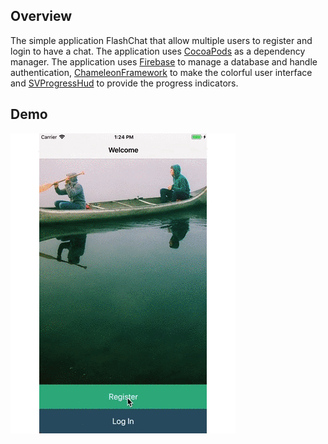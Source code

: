 ## Overview

The simple application FlashChat that allow multiple users to register and login to have a chat. The application uses [CocoaPods](https://cocoapods.org/) as a dependency manager. The application uses [Firebase](https://firebase.google.com/docs/ios/setup) to manage a database and handle authentication, [ChameleonFramework](https://github.com/ViccAlexander/Chameleon) to make the colorful user interface and [SVProgressHud](https://github.com/SVProgressHUD/SVProgressHUD) to provide the progress indicators.

## Demo

![FlashChat](../Images/FlashChat.gif)
